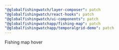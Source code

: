 ```yaml
---
"@globalfishingwatch/layer-composer": patch
"@globalfishingwatch/react-hooks": patch
"@globalfishingwatch/ui-components": patch
"@globalfishingwatchapp/fishing-map": patch
"@globalfishingwatchapp/temporalgrid-demo": patch
---
```


Fishing map hover
